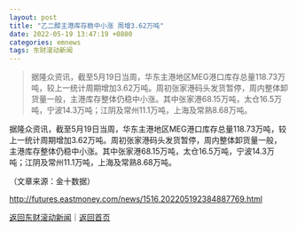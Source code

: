 ```yaml
---
layout: post
title: "乙二醇主港库存稳中小涨 周增3.62万吨"
date: 2022-05-19 13:47:19 +0800
categories: emnews
tags: 东财滚动新闻
---
```

> 据隆众资讯，截至5月19日当周，华东主港地区MEG港口库存总量118.73万吨，较上一统计周期增加3.62万吨。周初张家港码头发货暂停，周内整体卸货量一般，主港库存整体仍稳中小涨。其中张家港68.15万吨，太仓16.5万吨，宁波14.3万吨；江阴及常州11.1万吨，上海及常熟8.68万吨。

<p>据隆众资讯，截至5月19日当周，华东主港地区MEG港口库存总量118.73万吨，较上一统计周期增加3.62万吨。周初张家港码头发货暂停，周内整体卸货量一般，主港库存整体仍稳中小涨。其中张家港68.15万吨，太仓16.5万吨，宁波14.3万吨；江阴及常州11.1万吨，上海及常熟8.68万吨。</p><p class="em_media">（文章来源：金十数据）</p>

<http://futures.eastmoney.com/news/1516,202205192384887769.html>

[返回东财滚动新闻](//finews.withounder.com/emnews/)｜[返回首页](//finews.withounder.com/)